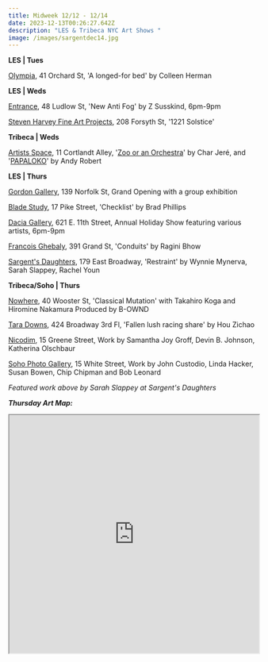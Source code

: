 ```yaml
---
title: Midweek 12/12 - 12/14
date: 2023-12-13T00:26:27.642Z
description: "LES & Tribeca NYC Art Shows "
image: /images/sargentdec14.jpg
---
```

**L﻿ES | Tues**

[Olympia](https://olympiart.org/a-longed-for-bed), 41 Orchard St, 'A longed-for bed' by Colleen Herman

**L﻿ES | Weds**

[Entrance](https://www.instagram.com/entrance.nyc/), 48 Ludlow St, 'New Anti Fog' by Z Susskind, 6pm-9pm

[Steven Harvey Fine Art Projects](https://shfap.com/events/1221-solstice/), 208 Forsyth St, '1221 Solstice' 

**T﻿ribeca | Weds**

[Artists Space](https://artistsspace.org/exhibitions), 11 Cortlandt Alley, '[Zoo or an Orchestra](https://artistsspace.org/exhibitions/char-jere-zoo-or-an-orchestra)' by Char Jeré, and '[PAPALOKO](https://artistsspace.org/exhibitions/andy-robert-papaloko)' by Andy Robert

**L﻿ES | Thurs**

[Gordon Gallery](https://www.gordongallery.co.il/exhibition/yaacov-dorchin-torn-angel-new-works), 139 Norfolk St, Grand Opening with a group exhibition

[Blade Study](https://www.bladestudy.net/checklist/christless-tree-starring-brad-phillips-checklist), 17 Pike Street, 'Checklist' by Brad Phillips

[Dacia Gallery](http://www.daciagallery.com/), 621 E. 11th Street, Annual Holiday Show featuring various artists, 6pm-9pm

[Francois Ghebaly](https://ghebaly.com/ragini-bhow-conduits/), 391 Grand St, 'Conduits' by Ragini Bhow

[Sargent's Daughters](https://www.sargentsdaughters.com/restraint), 179 East Broadway, 'Restraint' by Wynnie Mynerva, Sarah Slappey, Rachel Youn

**T﻿ribeca/Soho | Thurs** 

[Nowhere](https://www.nowhere-nyc.com/), 40 Wooster St, 'Classical Mutation' with Takahiro Koga and Hiromine Nakamura Produced by B-OWND

[Tara Downs](https://taradowns.com/exhibitions/hou-zichao), 424 Broadway 3rd Fl, 'Fallen lush racing share' by Hou Zichao

[Nicodim](https://www.nicodimgallery.com/exhibitions/samantha-joy-groff-devin-b-johnson-katherina-olschbaur), 15 Greene Street, Work by Samantha Joy Groff, Devin B. Johnson, Katherina Olschbaur

[Soho Photo Gallery](https://www.sohophoto.com/), 15 White Street, Work by John Custodio, Linda Hacker, Susan Bowen, Chip Chipman and Bob Leonard

*F﻿eatured work above by Sarah Slappey at Sargent's Daughters*

***T﻿hursday Art Map:***

<iframe src="https://www.google.com/maps/d/u/1/embed?mid=1p2hcKHT2DNR_s-6K0eNHhyQdXyclwBs&ehbc=2E312F" width="100%" height="480"></iframe>